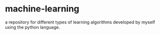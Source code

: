 # machine-learning
a repository for different types of learning algorithms developed by myself using the python language.

